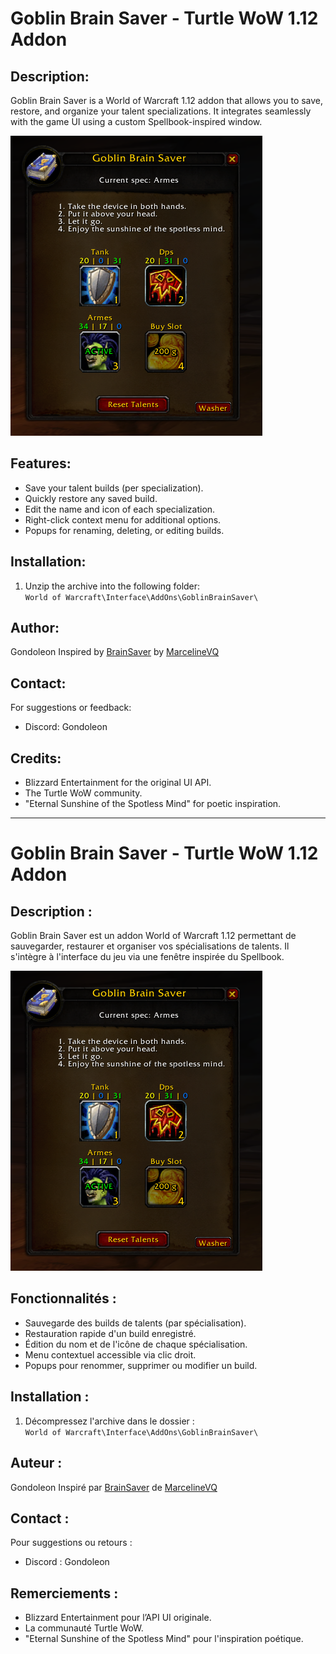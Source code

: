 # Goblin Brain Saver - Turtle WoW 1.12 Addon

## Description:
Goblin Brain Saver is a World of Warcraft 1.12 addon that allows you to save, restore, and organize your talent specializations. It integrates seamlessly with the game UI using a custom Spellbook-inspired window.

![alt text](image.png)

## Features:
- Save your talent builds (per specialization).
- Quickly restore any saved build.
- Edit the name and icon of each specialization.
- Right-click context menu for additional options.
- Popups for renaming, deleting, or editing builds.

## Installation:
1. Unzip the archive into the following folder:  
   `World of Warcraft\Interface\AddOns\GoblinBrainSaver\`

## Author:
Gondoleon 
Inspired by [BrainSaver](https://github.com/MarcelineVQ/BrainSaver) by [MarcelineVQ](https://github.com/MarcelineVQ)

## Contact:
For suggestions or feedback:  
- Discord: Gondoleon

## Credits:
- Blizzard Entertainment for the original UI API.  
- The Turtle WoW community.  
- "Eternal Sunshine of the Spotless Mind" for poetic inspiration.


---

# Goblin Brain Saver - Turtle WoW 1.12 Addon

## Description :
Goblin Brain Saver est un addon World of Warcraft 1.12 permettant de sauvegarder, restaurer et organiser vos spécialisations de talents. Il s'intègre à l'interface du jeu via une fenêtre inspirée du Spellbook.

![alt text](image.png)

## Fonctionnalités :
- Sauvegarde des builds de talents (par spécialisation).
- Restauration rapide d'un build enregistré.
- Édition du nom et de l'icône de chaque spécialisation.
- Menu contextuel accessible via clic droit.
- Popups pour renommer, supprimer ou modifier un build.

## Installation :
1. Décompressez l'archive dans le dossier :  
   `World of Warcraft\Interface\AddOns\GoblinBrainSaver\`

## Auteur :
Gondoleon
Inspiré par [BrainSaver](https://github.com/MarcelineVQ/BrainSaver) de [MarcelineVQ](https://github.com/MarcelineVQ)

## Contact :
Pour suggestions ou retours :  
- Discord : Gondoleon

## Remerciements :
- Blizzard Entertainment pour l’API UI originale.  
- La communauté Turtle WoW.  
- "Eternal Sunshine of the Spotless Mind" pour l'inspiration poétique.

